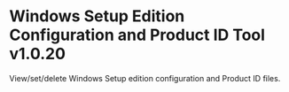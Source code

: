 # Windows Setup Edition Configuration and Product ID Tool v1.0.20
View/set/delete Windows Setup edition configuration and Product ID files.
